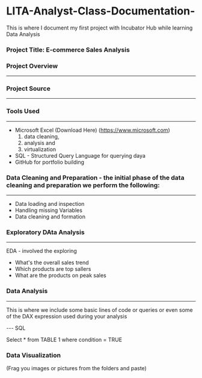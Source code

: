 # LITA-Analyst-Class-Documentation-
This is where I document my first project with Incubator Hub while learning Data Analysis 

### Project Title: E-commerce Sales Analysis 

### Project Overview 
---

### Project Source 
---

### Tools Used
---
- Microsoft Excel (Download Here) (https://www.microsoft.com)
  1. data cleaning,
  2. analysis and
  3. virtualization
- SQL - Structured Query Language for querying daya
- GitHub for portfolio building

### Data Cleaning and Preparation - the initial phase of the data cleaning and preparation we perform the following:
---
- Data loading and inspection
- Handling missing Variables
- Data cleaning and formation

### Exploratory DAta Analysis 
---
EDA - involved the exploring 

- What's the overall sales trend
- Which products are top sallers
- What are the products on peak sales

### Data Analysis
---
This is where we include some basic lines of code or queries or even some of the DAX expression used during your analysis 

--- SQL

Select * from TABLE 1
where condition = TRUE 

### Data Visualization 

(Frag you images or pictures from the folders and paste)
